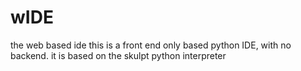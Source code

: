 # wIDE
the web based ide
this is a front end only based python IDE, with no backend.
it is based on the skulpt python interpreter
